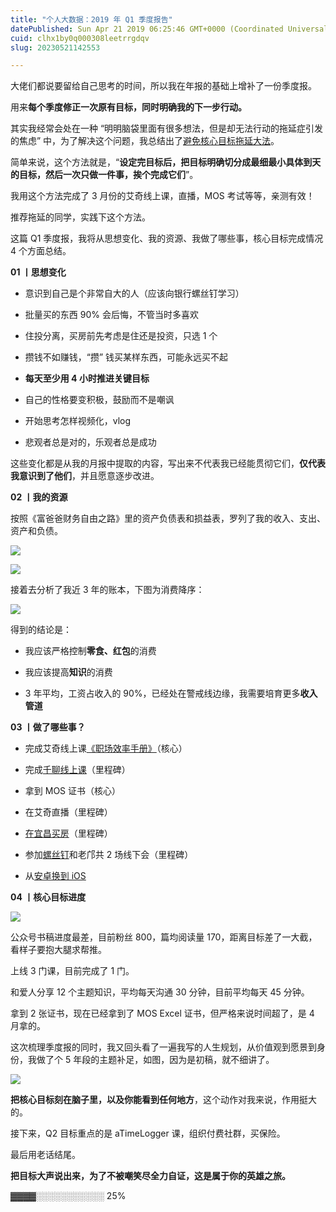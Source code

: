 ```yaml
---
title: "个人大数据：2019 年 Q1 季度报告"
datePublished: Sun Apr 21 2019 06:25:46 GMT+0000 (Coordinated Universal Time)
cuid: clhx1by0q000308leetrrgdqv
slug: 20230521142553

---
```


大佬们都说要留给自己思考的时间，所以我在年报的基础上增补了一份季度报。

用来**每个季度修正一次原有目标，同时明确我的下一步行动。**

其实我经常会处在一种 “明明脑袋里面有很多想法，但是却无法行动的拖延症引发的焦虑” 中，为了解决这个问题，我总结出了[避免核心目标拖延大法](http://mp.weixin.qq.com/s?__biz=MzI3MzU5MDA1OQ==&mid=2247485294&idx=1&sn=d4fd61473a49de8ee414a3cb2cd9194a&chksm=eb21b52adc563c3c9948a775d6893a0a825464902f18475fdbd3068ff08398a707ba2d6e1b87&scene=21#wechat_redirect)。

简单来说，这个方法就是，“**设定完目标后，把目标明确切分成最细最小具体到天的目标，然后一次只做一件事，挨个完成它们**”。

我用这个方法完成了 3 月份的艾奇线上课，直播，MOS 考试等等，亲测有效！

推荐拖延的同学，实践下这个方法。

这篇 Q1 季度报，我将从思想变化、我的资源、我做了哪些事，核心目标完成情况 4 个方面总结。

**01 丨思想变化**

* 意识到自己是个非常自大的人（应该向银行螺丝钉学习）
    
* 批量买的东西 90% 会后悔，不管当时多喜欢
    
* 住投分离，买房前先考虑是住还是投资，只选 1 个
    
* 攒钱不如赚钱，“攒” 钱买某样东西，可能永远买不起
    
* **每天至少用 4 小时推进关键目标**
    
* 自己的性格要变积极，鼓励而不是嘲讽
    
* 开始思考怎样视频化，vlog
    
* 悲观者总是对的，乐观者总是成功
    

这些变化都是从我的月报中提取的内容，写出来不代表我已经能贯彻它们，**仅代表我意识到了他们**，并且愿意逐步改进。

**02 丨我的资源**

按照《富爸爸财务自由之路》里的资产负债表和损益表，罗列了我的收入、支出、资产和负债。

![](url)

![](url)

接着去分析了我近 3 年的账本，下图为消费降序：

![](url)

得到的结论是：

* 我应该严格控制**零食、红包**的消费
    
* 我应该提高**知识**的消费
    
* 3 年平均，工资占收入的 90%，已经处在警戒线边缘，我需要培育更多**收入管道**
    

**03 丨做了哪些事？**

* 完成艾奇线上课[《职场效率手册》](http://mp.weixin.qq.com/s?__biz=MzI3MzU5MDA1OQ==&mid=2247485359&idx=1&sn=7da9aa92fcd62a48e184216cfd382caf&chksm=eb21b5ebdc563cfd8a84b09c9fc4492e6b9302631cc06b62605198fe1b48e068ae0368d64e36&scene=21#wechat_redirect)（核心）
    
* 完成[千聊线上课](http://mp.weixin.qq.com/s?__biz=MzI3MzU5MDA1OQ==&mid=2247485107&idx=2&sn=7f5095180057c26429444e73343ff69b&chksm=eb21b4f7dc563de10ed6658fd1b1d77d1e98423af5b612fc6fcec03909c8402b4a3cb6a0d5f0&scene=21#wechat_redirect)（里程碑）
    
* 拿到 MOS 证书（核心）
    
* 在艾奇直播（里程碑）
    
* [在宜昌买房](http://mp.weixin.qq.com/s?__biz=MzI3MzU5MDA1OQ==&mid=2247485331&idx=1&sn=b9f09e26d51c17354f45493cf3435b9e&chksm=eb21b5d7dc563cc163e725eb56d005eccff7ad435eb092b71f5964be03109d346e35d1d40692&scene=21#wechat_redirect)（里程碑）
    
* 参加[螺丝钉](http://mp.weixin.qq.com/s?__biz=MzI3MzU5MDA1OQ==&mid=2247484854&idx=1&sn=3f4655ecf111e21e20ae0f5d43eb8548&chksm=eb21b7f2dc563ee40aefa9a33c3022e0a42da88392efa6b4b6ba4a515380e541c66c6a15b9d9&scene=21#wechat_redirect)和老邝共 2 场线下会（里程碑）
    
* 从[安卓换到 iOS](http://mp.weixin.qq.com/s?__biz=MzI3MzU5MDA1OQ==&mid=2247485184&idx=1&sn=77f8ef05bb46f6ffa863e8f0695e0186&chksm=eb21b544dc563c523f028b742a612a60aeabda344db635d88205a48c60ce0db803140f509e51&scene=21#wechat_redirect)
    

**04 丨核心目标进度**

![](url)

公众号书稿进度最差，目前粉丝 800，篇均阅读量 170，距离目标差了一大截，看样子要抱大腿求帮推。

上线 3 门课，目前完成了 1 门。

和爱人分享 12 个主题知识，平均每天沟通 30 分钟，目前平均每天 45 分钟。

拿到 2 张证书，现在已经拿到了 MOS Excel 证书，但严格来说时间超了，是 4 月拿的。

这次梳理季度报的同时，我又回头看了一遍我写的人生规划，从价值观到愿景到身份，我做了个 5 年段的主题补足，如图，因为是初稿，就不细讲了。

![](url)

**把核心目标刻在脑子里，以及你能看到任何地方**，这个动作对我来说，作用挺大的。

接下来，Q2 目标重点的是 aTimeLogger 课，组织付费社群，买保险。

最后用老话结尾。

**把目标大声说出来，为了不被嘲笑尽全力自证，这是属于你的英雄之旅。**

▓▓▓▓░░░░░░░░░░░ 25%